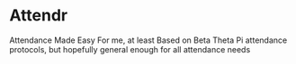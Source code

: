 # Attendr
Attendance Made Easy
For me, at least
Based on Beta Theta Pi attendance protocols, but hopefully general enough for all attendance needs
